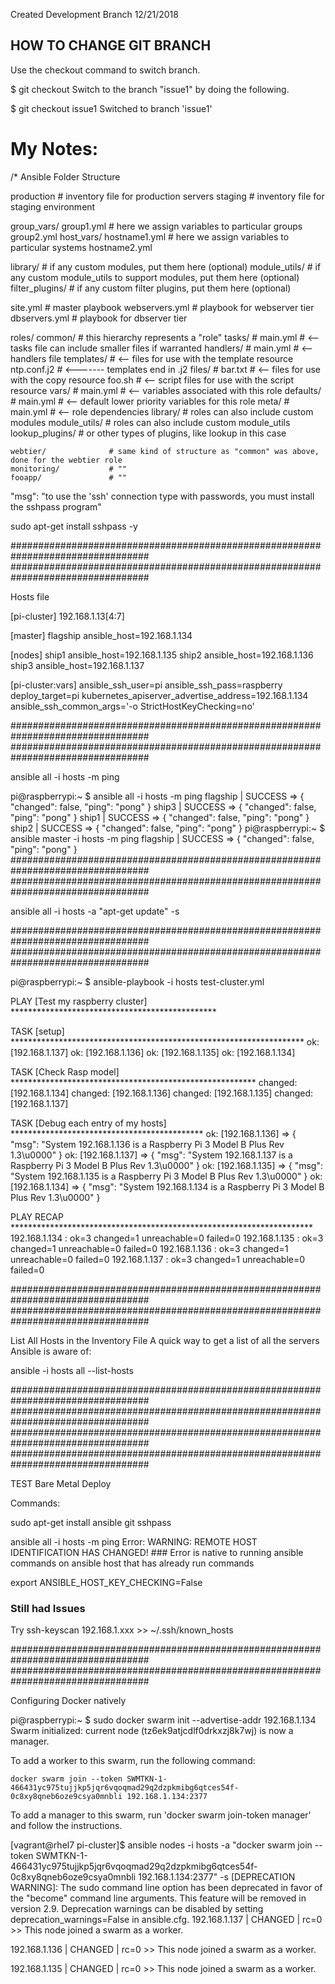 Created Development Branch 12/21/2018

##  HOW TO CHANGE GIT BRANCH
Use the checkout command to switch branch.

$ git checkout <branch>
Switch to the branch "issue1" by doing the following.

$ git checkout issue1
Switched to branch 'issue1'

# My Notes:

/* Ansible Folder Structure

production                # inventory file for production servers
staging                   # inventory file for staging environment

group_vars/
   group1.yml             # here we assign variables to particular groups
   group2.yml
host_vars/
   hostname1.yml          # here we assign variables to particular systems
   hostname2.yml

library/                  # if any custom modules, put them here (optional)
module_utils/             # if any custom module_utils to support modules, put them here (optional)
filter_plugins/           # if any custom filter plugins, put them here (optional)

site.yml                  # master playbook
webservers.yml            # playbook for webserver tier
dbservers.yml             # playbook for dbserver tier

roles/
    common/               # this hierarchy represents a "role"
        tasks/            #
            main.yml      #  <-- tasks file can include smaller files if warranted
        handlers/         #
            main.yml      #  <-- handlers file
        templates/        #  <-- files for use with the template resource
            ntp.conf.j2   #  <------- templates end in .j2
        files/            #
            bar.txt       #  <-- files for use with the copy resource
            foo.sh        #  <-- script files for use with the script resource
        vars/             #
            main.yml      #  <-- variables associated with this role
        defaults/         #
            main.yml      #  <-- default lower priority variables for this role
        meta/             #
            main.yml      #  <-- role dependencies
        library/          # roles can also include custom modules
        module_utils/     # roles can also include custom module_utils
        lookup_plugins/   # or other types of plugins, like lookup in this case

    webtier/              # same kind of structure as "common" was above, done for the webtier role
    monitoring/           # ""
    fooapp/               # ""


"msg": "to use the 'ssh' connection type with passwords, you must install the sshpass program"

sudo apt-get install sshpass -y

#################################################################################
#################################################################################

Hosts file

[pi-cluster]
192.168.1.13[4:7]

[master]
flagship ansible_host=192.168.1.134

[nodes]
ship1 ansible_host=192.168.1.135
ship2 ansible_host=192.168.1.136
ship3 ansible_host=192.168.1.137

[pi-cluster:vars]
ansible_ssh_user=pi
ansible_ssh_pass=raspberry
deploy_target=pi
kubernetes_apiserver_advertise_address=192.168.1.134
ansible_ssh_common_args='-o StrictHostKeyChecking=no'

#################################################################################
#################################################################################

ansible all -i hosts -m ping

pi@raspberrypi:~ $ ansible all -i hosts -m ping
flagship | SUCCESS => {
    "changed": false,
    "ping": "pong"
}
ship3 | SUCCESS => {
    "changed": false,
    "ping": "pong"
}
ship1 | SUCCESS => {
    "changed": false,
    "ping": "pong"
}
ship2 | SUCCESS => {
    "changed": false,
    "ping": "pong"
}
pi@raspberrypi:~ $ ansible master -i hosts -m ping
flagship | SUCCESS => {
    "changed": false,
    "ping": "pong"
}
#################################################################################
#################################################################################

ansible all -i hosts -a "apt-get update" -s

#################################################################################
#################################################################################

pi@raspberrypi:~ $ ansible-playbook -i hosts test-cluster.yml

PLAY [Test my raspberry cluster] ***********************************************

TASK [setup] *******************************************************************
ok: [192.168.1.137]
ok: [192.168.1.136]
ok: [192.168.1.135]
ok: [192.168.1.134]

TASK [Check Rasp model] ********************************************************
changed: [192.168.1.134]
changed: [192.168.1.136]
changed: [192.168.1.135]
changed: [192.168.1.137]

TASK [Debug each entry of my hosts] ********************************************
ok: [192.168.1.136] => {
    "msg": "System 192.168.1.136 is a Raspberry Pi 3 Model B Plus Rev 1.3\u0000"
}
ok: [192.168.1.137] => {
    "msg": "System 192.168.1.137 is a Raspberry Pi 3 Model B Plus Rev 1.3\u0000"
}
ok: [192.168.1.135] => {
    "msg": "System 192.168.1.135 is a Raspberry Pi 3 Model B Plus Rev 1.3\u0000"
}
ok: [192.168.1.134] => {
    "msg": "System 192.168.1.134 is a Raspberry Pi 3 Model B Plus Rev 1.3\u0000"
}

PLAY RECAP *********************************************************************
192.168.1.134              : ok=3    changed=1    unreachable=0    failed=0
192.168.1.135              : ok=3    changed=1    unreachable=0    failed=0
192.168.1.136              : ok=3    changed=1    unreachable=0    failed=0
192.168.1.137              : ok=3    changed=1    unreachable=0    failed=0

#################################################################################
#################################################################################

List All Hosts in the Inventory File
A quick way to get a list of all the servers Ansible is aware of:

ansible -i hosts all --list-hosts

#################################################################################
#################################################################################
#################################################################################
#################################################################################

TEST Bare Metal Deploy


Commands:

sudo apt-get install ansible git sshpass

ansible all -i hosts -m ping
	Error:   WARNING: REMOTE HOST IDENTIFICATION HAS CHANGED!   ### Error is native to running ansible commands on ansible host that has already run commands

export ANSIBLE_HOST_KEY_CHECKING=False

###  Still had Issues

Try ssh-keyscan 192.168.1.xxx >> ~/.ssh/known_hosts


#################################################################################
#################################################################################

Configuring Docker natively

pi@raspberrypi:~ $ sudo docker swarm init --advertise-addr 192.168.1.134
Swarm initialized: current node (tz6ek9atjcdlf0drkxzj8k7wj) is now a manager.

To add a worker to this swarm, run the following command:

    docker swarm join --token SWMTKN-1-466431yc975tujjkp5jqr6vqoqmad29q2dzpkmibg6qtces54f-0c8xy8qneb6oze9csya0mnbli 192.168.1.134:2377

To add a manager to this swarm, run 'docker swarm join-token manager' and follow the instructions.

[vagrant@rhel7 pi-cluster]$ ansible nodes -i hosts -a "docker swarm join --token SWMTKN-1-466431yc975tujjkp5jqr6vqoqmad29q2dzpkmibg6qtces54f-0c8xy8qneb6oze9csya0mnbli 192.168.1.134:2377" -s
[DEPRECATION WARNING]: The sudo command line option has been deprecated in favor of the "become" command line arguments. This feature will be removed in
version 2.9. Deprecation warnings can be disabled by setting deprecation_warnings=False in ansible.cfg.
192.168.1.137 | CHANGED | rc=0 >>
This node joined a swarm as a worker.

192.168.1.136 | CHANGED | rc=0 >>
This node joined a swarm as a worker.

192.168.1.135 | CHANGED | rc=0 >>
This node joined a swarm as a worker.